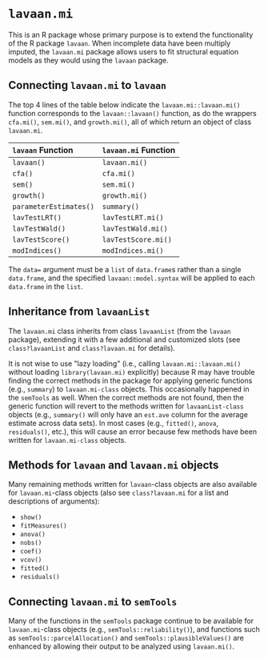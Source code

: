 # `lavaan.mi`

This is an R package whose primary purpose is to extend the functionality of the R package `lavaan`. When incomplete data have been multiply imputed, the `lavaan.mi` package allows users to fit structural equation models as they would using the `lavaan` package. 


## Connecting `lavaan.mi` to `lavaan`

The top 4 lines of the table below indicate the `lavaan.mi::lavaan.mi()` function corresponds to the `lavaan::lavaan()` function, as do the wrappers `cfa.mi()`, `sem.mi()`, and `growth.mi()`, all of which return an object of class `lavaan.mi`.


|   `lavaan` Function    |   `lavaan.mi`    Function |
|:-----------------------|:--------------------------|
|      `lavaan()`        |       `lavaan.mi()`       |
|        `cfa()`         |         `cfa.mi()`        |
|        `sem()`         |         `sem.mi()`        |
|      `growth()`        |       `growth.mi()`       |
| `parameterEstimates()` |        `summary()`        |
|    `lavTestLRT()`      |     `lavTestLRT.mi()`     |
|    `lavTestWald()`     |     `lavTestWald.mi()`    |
|    `lavTestScore()`    |     `lavTestScore.mi()`   |
|    `modIndices()`      |     `modIndices.mi()`     |

The `data=` argument must be a `list` of `data.frame`s rather than a single `data.frame`, and the specified `lavaan::model.syntax` will be applied to each `data.frame` in the `list`.


## Inheritance from `lavaanList`

The `lavaan.mi` class inherits from class `lavaanList` (from the `lavaan` package), extending it with a few additional and customized slots (see `class?lavaanList` and `class?lavaan.mi` for details).

It is not wise to use "lazy loading" (i.e., calling `lavaan.mi::lavaan.mi()` without loading `library(lavaan.mi)` explicitly) because R may have trouble finding the correct methods in the package for applying generic functions (e.g., `summary`) to `lavaan.mi-class` objects.  This occasionally happened in the `semTools` as well. When the correct methods are not found, then the generic function will revert to the methods written for `lavaanList-class` objects (e.g., `summary()` will only have an `est.ave` column for the average estimate across data sets).  In most cases (e.g., `fitted()`, `anova`, `residuals()`, etc.), this will cause an error because few methods have been written for `lavaan.mi-class` objects.


## Methods for `lavaan` and `lavaan.mi` objects

Many remaining methods written for `lavaan`-class objects are also available for `lavaan.mi`-class objects (also see `class?lavaan.mi` for a list and descriptions of arguments):

- `show()`
- `fitMeasures()`
- `anova()`
- `nobs()`
- `coef()`
- `vcov()`
- `fitted()`
- `residuals()`


## Connecting `lavaan.mi` to `semTools`

Many of the functions in the `semTools` package continue to be available for `lavaan.mi`-class objects (e.g., `semTools::reliability()`), and functions such as `semTools::parcelAllocation()` and `semTools::plausibleValues()` are enhanced by allowing their output to be analyzed using `lavaan.mi()`.


